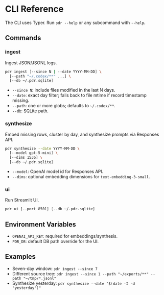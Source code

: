 # CLI Reference

The CLI uses Typer. Run `pdr --help` or any subcommand with `--help`.

## Commands

### ingest

Ingest JSON/JSONL logs.

```bash
pdr ingest [--since N | --date YYYY-MM-DD] \
  [--path "~/.codex/**" ...] \
  [--db ~/.pdr.sqlite]
```

- `--since N`: include files modified in the last N days.
- `--date`: exact day filter; falls back to file mtime if record timestamp missing.
- `--path`: one or more globs; defaults to `~/.codex/**`.
- `--db`: SQLite path.

### synthesize

Embed missing rows, cluster by day, and synthesize prompts via Responses API.

```bash
pdr synthesize --date YYYY-MM-DD \
  [--model gpt-5-mini] \
  [--dims 1536] \
  [--db ~/.pdr.sqlite]
```

- `--model`: OpenAI model id for Responses API.
- `--dims`: optional embedding dimensions for `text-embedding-3-small`.

### ui

Run Streamlit UI.

```bash
pdr ui [--port 8501] [--db ~/.pdr.sqlite]
```

## Environment Variables

- `OPENAI_API_KEY`: required for embeddings/synthesis.
- `PDR_DB`: default DB path override for the UI.

## Examples

- Seven-day window: `pdr ingest --since 7`
- Different source tree: `pdr ingest --since 1 --path "~/exports/**" --path "~/tmp/*.jsonl"`
- Synthesize yesterday: `pdr synthesize --date "$(date -I -d 'yesterday')"`
